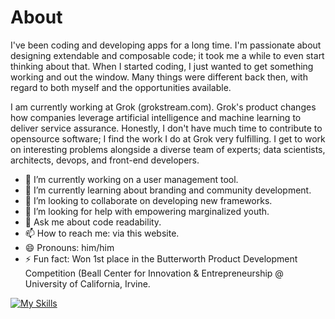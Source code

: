 # About

I've been coding and developing apps for a long time. I'm passionate about designing extendable and composable code; it took me a while to even start thinking about that. When I started coding, I just wanted to get something working and out the window. Many things were different back then, with regard to both myself and the opportunities available.

I am currently working at Grok (grokstream.com). Grok's product changes how companies leverage artificial intelligence and machine learning to deliver service assurance. Honestly, I don't have much time to contribute to opensource software; I find the work I do at Grok very fulfilling. I get to work on interesting problems alongside a diverse team of experts; data scientists, architects, devops, and front-end developers.

- 🔭 I’m currently working on a user management tool.
- 🌱 I’m currently learning about branding and community development.
- 👯 I’m looking to collaborate on developing new frameworks.
- 🤔 I’m looking for help with empowering marginalized youth.
- 💬 Ask me about code readability.
- 📫 How to reach me: via this website.
- 😄 Pronouns: him/him
- ⚡ Fun fact: Won 1st place in the Butterworth Product Development Competition (Beall Center for Innovation & Entrepreneurship @ University of California, Irvine.

[![My Skills](https://skillicons.dev/icons?i=python,django,flask,vim,git,nginx,ps,docker,ableton,azure,react,vue,sass,ts&perline=4)](https://skillicons.dev)

<!--
**cisko3000/cisko3000** is a ✨ _special_ ✨ repository because its `README.md` (this file) appears on your GitHub profile.

Here are some ideas to get you started:


-->
